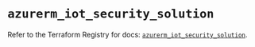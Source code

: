 # `azurerm_iot_security_solution`

Refer to the Terraform Registry for docs: [`azurerm_iot_security_solution`](https://registry.terraform.io/providers/hashicorp/azurerm/3.111.0/docs/resources/iot_security_solution).
